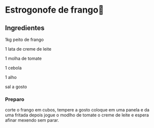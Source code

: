 

# Estrogonofe de frango:chicken:



## Ingredientes

1kg peito de frango

1 lata de creme de leite

1 molha de tomate

1 cebola 

1 alho

sal a gosto

### Preparo

corte o frango em cubos, tempere a gosto coloque em uma panela e da uma fritada depois jogue o modlho de tomate o creme de leite  e espera afinar mexendo sem parar.



